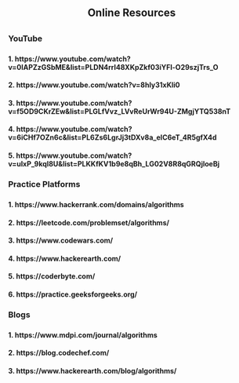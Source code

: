 <h2 align="center"> Online Resources<h2>
<h3> YouTube<h3>
<h4>1. https://www.youtube.com/watch?v=0IAPZzGSbME&list=PLDN4rrl48XKpZkf03iYFl-O29szjTrs_O<h4>
<h4>2. https://www.youtube.com/watch?v=8hly31xKli0<h4>
<h4>3. https://www.youtube.com/watch?v=f5OD9CKrZEw&list=PLGLfVvz_LVvReUrWr94U-ZMgjYTQ538nT</h4>
  <h4>4. https://www.youtube.com/watch?v=6iCHf7OZn6c&list=PL6Zs6LgrJj3tDXv8a_elC6eT_4R5gfX4d</h4>
  <h4>5. https://www.youtube.com/watch?v=ulxP_9kqI8U&list=PLKKfKV1b9e8qBh_LG02V8R8qGRQjloeBj</h4>
  
  <h3>Practice Platforms<h3>
  <h4>1. https://www.hackerrank.com/domains/algorithms</h4>
  <h4>2. https://leetcode.com/problemset/algorithms/</h4>
  <h4>3. https://www.codewars.com/</h4>
  <h4>4. https://www.hackerearth.com/</h4>
  <h4>5. https://coderbyte.com/</h4>
  <h4>6. https://practice.geeksforgeeks.org/</h4>
    
  <h3> Blogs<h3>
   <h4>1. https://www.mdpi.com/journal/algorithms</h4>
   <h4>2. https://blog.codechef.com/</h4>
   <h4> 3. https://www.hackerearth.com/blog/algorithms/</h4>
  
